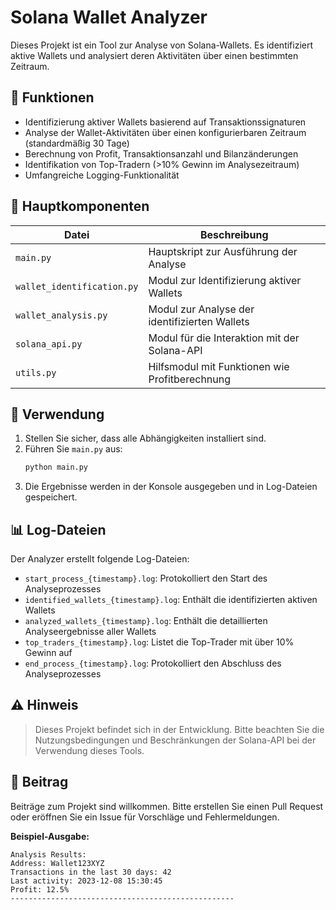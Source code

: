 # Solana Wallet Analyzer

Dieses Projekt ist ein Tool zur Analyse von Solana-Wallets. Es identifiziert aktive Wallets und analysiert deren Aktivitäten über einen bestimmten Zeitraum.

## 🚀 Funktionen

- Identifizierung aktiver Wallets basierend auf Transaktionssignaturen
- Analyse der Wallet-Aktivitäten über einen konfigurierbaren Zeitraum (standardmäßig 30 Tage)
- Berechnung von Profit, Transaktionsanzahl und Bilanzänderungen
- Identifikation von Top-Tradern (>10% Gewinn im Analysezeitraum)
- Umfangreiche Logging-Funktionalität

## 📁 Hauptkomponenten

| Datei | Beschreibung |
|-------|--------------|
| `main.py` | Hauptskript zur Ausführung der Analyse |
| `wallet_identification.py` | Modul zur Identifizierung aktiver Wallets |
| `wallet_analysis.py` | Modul zur Analyse der identifizierten Wallets |
| `solana_api.py` | Modul für die Interaktion mit der Solana-API |
| `utils.py` | Hilfsmodul mit Funktionen wie Profitberechnung |

## 🔧 Verwendung

1. Stellen Sie sicher, dass alle Abhängigkeiten installiert sind.
2. Führen Sie `main.py` aus:
   ```python
   python main.py
   ```
3. Die Ergebnisse werden in der Konsole ausgegeben und in Log-Dateien gespeichert.

## 📊 Log-Dateien

Der Analyzer erstellt folgende Log-Dateien:

- `start_process_{timestamp}.log`: Protokolliert den Start des Analyseprozesses
- `identified_wallets_{timestamp}.log`: Enthält die identifizierten aktiven Wallets
- `analyzed_wallets_{timestamp}.log`: Enthält die detaillierten Analyseergebnisse aller Wallets
- `top_traders_{timestamp}.log`: Listet die Top-Trader mit über 10% Gewinn auf
- `end_process_{timestamp}.log`: Protokolliert den Abschluss des Analyseprozesses

## ⚠️ Hinweis

> Dieses Projekt befindet sich in der Entwicklung. Bitte beachten Sie die Nutzungsbedingungen und Beschränkungen der Solana-API bei der Verwendung dieses Tools.

## 🤝 Beitrag

Beiträge zum Projekt sind willkommen. Bitte erstellen Sie einen Pull Request oder eröffnen Sie ein Issue für Vorschläge und Fehlermeldungen.

**Beispiel-Ausgabe:**

```
Analysis Results:
Address: Wallet123XYZ
Transactions in the last 30 days: 42
Last activity: 2023-12-08 15:30:45
Profit: 12.5%
--------------------------------------------------
```
